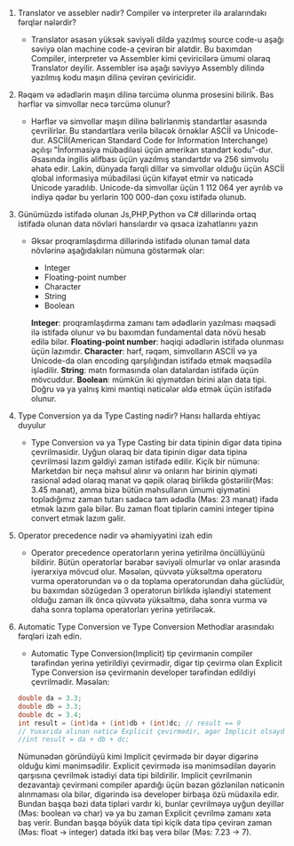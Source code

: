 1. Translator ve assebler nədir? Compiler və interpreter ilə aralarındakı fərqlər nələrdir?
    - Translator əsasən yüksək səviyəli dildə yazılmış source code-u aşağı səviyə olan machine code-a çevirən bir alətdir. Bu baxımdan Compiler, interpreter və Assembler kimi çeviricilərə ümumi olaraq Translator deyilir. Assembler isə aşağı səviyyə Assembly dilində yazılmış kodu maşın dilinə çevirən çeviricidir.
2. Rəqəm və ədədlərin maşın dilinə tərcümə olunma prosesini bilirik. Bəs hərflər və simvollar necə tərcümə olunur?
    - Hərflər və simvollar maşın dilinə bəlirlənmiş standartlar əsasında çevrilirlər. Bu standartlara verilə biləcək örnəklər ASCİİ və Unicode-dur. ASCİİ(American Standard Code for Information Interchange) açılışı "İnformasiya mübadiləsi üçün amerikan standart kodu"-dur. Əsasında ingilis əlifbası üçün yazılmış standartdır və 256 simvolu əhatə edir. Lakin, dünyada fərqli dillər və simvollar olduğu üçün ASCİİ qlobal informasiya mübadiləsi üçün kifayət etmir və nəticədə Unicode yaradılıb. Unicode-da simvollar üçün 1 112 064 yer ayrılıb və indiyə qədər bu yerlərin 100 000-dən çoxu istifadə olunub.
3. Günümüzdə istifadə olunan Js,PHP,Python və C# dillərində ortaq istifadə olunan data növləri hansılardır və qısaca izahatlarını yazın
    - Əksər proqramlaşdırma dillərində istifadə olunan təməl data növlərinə aşağıdakıları nümuna göstərmək olar:
        - Integer
        - Floating-point number
        - Character
        - String
        - Boolean

        **Integer**: proqramlaşdırma zamanı tam ədədlərin yazılması məqsədi ilə istifadə olunur və bu baxımdan fundamental data növü hesab edilə bilər.
        **Floating-point number**: həqiqi ədədlərin istifadə olunması üçün lazımdır.
        **Character**: hərf, rəqəm, simvolların ASCİİ və ya Unicode-da olan encoding qarşılığından istifadə etmək məqsədilə işlədilir.
        **String**: mətn formasında olan datalardan istifadə üçün mövcuddur.
        **Boolean**: mümkün iki qiymətdən birini alan data tipi. Doğru və ya yalnış kimi məntiqi nəticələr əldə etmək üçün istifadə olunur.
4. Type Conversion ya da Type Casting nədir? Hansı hallarda ehtiyac duyulur
    - Type Conversion və ya Type Casting bir data tipinin digər data tipinə çevrilməsidir. Uyğun olaraq bir data tipinin digər data tipinə çevrilməsi lazım gəldiyi zaman istifadə edilir. Kiçik bir nümunə: Marketdən bir neçə məhsul alınır və onların hər birinin qiyməti rasional ədəd olaraq manat və qəpik olaraq birlikdə göstərilir(Məs: 3.45 manat), amma bizə bütün məhsulların ümumi qiymətini topladığımız zaman tutarı sadəcə tam ədədlə (Məs: 23 manat) ifadə etmək lazım gələ bilər. Bu zaman float tiplərin cəmini integer tipinə convert etmək lazım gəlir.
5. Operator precedence nədir və əhəmiyyətini izah edin
    - Operator precedence operatorların yerinə yetirilmə öncüllüyünü bildirir. Bütün operatorlar bərabər səviyəli olmurlar və onlar arasında iyerarxiya mövcud olur. Məsələn, qüvvətə yüksəltmə operatoru vurma operatorundan və o da toplama operatorundan daha güclüdür, bu baxımdan sözügedən 3 operatorun birlikdə işləndiyi statement olduğu zaman ilk öncə qüvvətə yüksəltmə, daha sonra vurma və daha sonra toplama operatorları yerinə yetiriləcək.
6. Automatic Type Conversion ve Type Conversion Methodlar arasındakı fərqləri izah edin.
    - Automatic Type Conversion(Implicit) tip çevirmənin compiler tərəfindən yerinə yetirildiyi çevirmədir, digər tip çevirmə olan Explicit Type Conversion isə çevirmənin developer tərəfindən edildiyi çevrilmədir. Məsələn:
    ```c
    double da = 3.3;
    double db = 3.3;
    double dc = 3.4;
    int result = (int)da + (int)db + (int)dc; // result == 9
    // Yuxarıda alınan nəticə Explicit çevirmədir, əgər Implicit olsaydı nəticə 10 olardı.
    //int result = da + db + dc;
    ```

    Nümunədən göründüyü kimi Implicit çevirmədə bir dəyər digərinə olduğu kimi mənimsədilir. Explicit çevirmədə isə mənimsədilən dəyərin qarşısına çevrilmək istədiyi data tipi bildirilir. Implicit çevrilmənin dezavantajı çevirməni compiler apardığı üçün bəzən gözlənilən nəticənin alınmaması ola bilər, digərində isə developer birbaşa özü müdaxilə edir. Bundan başqa bəzi data tipləri vardır ki, bunlar çevrilməyə uyğun deyillər (Məs: boolean və char) və ya  bu zaman Explicit çevrilmə zamanı xəta baş verir. Bundan başqa böyük data tipi kiçik data tipə çevirən zaman (Məs: float -> integer) datada itki baş verə bilər (Məs: 7.23 -> 7).
